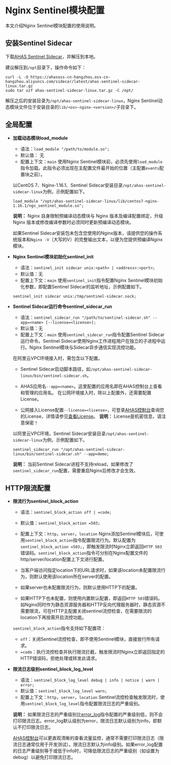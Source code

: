 # Nginx Sentinel模块配置

本文介绍Nginx Sentinel模块配置的使用说明。

## 安装Sentinel Sidecar

下载[AHAS Sentinel Sidecar](https://ahasoss-cn-hangzhou.oss-cn-hangzhou.aliyuncs.com/sidecar/latest/ahas-sentinel-sidecar-linux.tar.gz)，并解压到本地。

建议解压到`/opt`目录下，操作命令如下：

```
curl -L -O https://ahasoss-cn-hangzhou.oss-cn-hangzhou.aliyuncs.com/sidecar/latest/ahas-sentinel-sidecar-linux.tar.gz
sudo tar xzf ahas-sentinel-sidecar-linux.tar.gz -C /opt/
```

解压之后的安装目录为`/opt/ahas-sentinel-sidecar-linux`，Nginx Sentinel动态模块文件位于安装目录的`lib/<os>-nginx-<version>/`子目录下。

## 全局配置

-   **加载动态模块load\_module**

    -   语法：`load_module "/path/to/module.so";`
    -   默认值： 无
    -   配置上下文：`main`
    使用Nginx Sentinel模块前，必须先使用`load_module`指令加载。此指令必须出现在主配置文件最开始的位置（主配置`events`配置块之前）。

    以CentOS 7、Nginx-1.16.1、Sentinel Sidecar安装目录`/opt/ahas-sentinel-sidecar-linux`为例，示例配置如下。

    ```
    load_module "/opt/ahas-sentinel-sidecar-linux/lib/centos7-nginx-1.16.1/ngx_sentinel_module.so";
    ```

    **说明：** Nginx 自身限制预编译动态模块与 Nginx 版本及编译配置绑定，升级 Nginx 版本或修改编译参数时必须同时更新预编译动态模块。

    如果Sentinel Sidecar安装包未包含您使用的Nginx版本，请提供您的操作系统版本和`Nginx -V`（大写的V）的完整输出文本，以便为您提供预编译Nginx模块。

-   **Nginx Sentinel模块初始化sentinel\_init**

    -   语法：`sentinel_init sidecar unix:<path> | <address>:<port>;`
    -   默认值：无
    -   配置上下文：`main`
    使用`sentinel_init`指令配置Nginx Sentinel模块初始化参数，即配置Sentinel Sidecar的监听地址，示例配置如下。

    ```
    sentinel_init sidecar unix:/tmp/sentinel-sidecar.sock;
    ```

-   **Sentinel Sidecar运行命令sentinel\_sidecar\_run**

    -   语法：`sentinel_sidecar_run "/path/to/sentinel-sidecar.sh" --app=<name> [--license=<license>];`
    -   默认值：无
    -   配置上下文：`main`
    使用`sentinel_sidecar_run`指令配置Sentinel Sidecar运行命令。Sentinel Sidecar使用Nginx工作进程用户在独立的子进程中运行。Nginx Sentinel模块与Sidecar异步通信实现流控功能。

    在阿里云VPC环境接入时，需包含以下配置。

    -   Sentinel Sidecar启动脚本路径，如`/opt/ahas-sentinel-sidecar-linux/bin/sentinel-sidecar.sh`。
    -   AHAS应用名`--app=<name>`。这里配置的应用名即在AHAS控制台上查看和管理的应用名。
    在公网环境接入时，除以上配置外，还需要配置License。

    -   公网接入License配置`--license=<license>`，可登录[AHAS控制台](https://ahas.console.aliyun.com)查询您的License，详情请参见[查看License](/cn.zh-CN/流量防护/应用防护/参考信息/查看License.md)。
    **说明：** License是机密信息，请注意保密！

    以阿里云VPC环境，Sentinel Sidecar安装目录`/opt/ahas-sentinel-sidecar-linux`为例，示例配置如下。

    ```
    sentinel_sidecar_run "/opt/ahas-sentinel-sidecar-linux/bin/sentinel-sidecar.sh" --app=demo;
    ```

    **说明：** 当前Sentinel Sidecar进程不支持reload，如果修改了`sentinel_sidecar_run`配置，需要重启Nginx后修改才会生效。


## HTTP限流配置

-   **限流行为sentinel\_block\_action**

    -   语法：`sentinel_block_action off | =code;`
    -   默认值：`sentinel_block_action =503;`
    -   配置上下文：`http`，`server`，`location`
    Nginx添加Sentinel模块后，可使用`sentinel_block_action`指令配置限流行为。默认配置为`sentinel_block_action =503;`，即触发限流时Nginx立即返回`HTTP 503`错误码。`sentinel_block_action`指令可分别在Nginx配置文件的http/server/location配置上下文进行配置。

    -   当客户端访问指定location下的URL请求时，如果该location未配置限流行为，则默认使用该location所在server的配置。
    -   如果server也未配置限流行为，则默认使用HTTP下的配置。
    -   如果HTTP下也未配置，则使用内置默认配置，即返回`HTTP 503`错误码。
    如Nginx同时作为静态资源服务器和HTTP反向代理服务器时，静态资源不需要限流，可在HTTP主配置关闭sentinel流控检查，在需要限流的location下再按需开启流控功能。

    `sentinel_block_action`指令支持如下配置项：

    -   `off`：关闭Sentinel流控检查，即不使用Sentinel模块，直接放行所有请求。
    -   `=code`：执行流控检查并执行限流拦截，触发限流时Nginx立即返回指定的HTTP错误码，拒绝处理或转发此请求。
-   **限流日志级别sentinel\_block\_log\_level**

    -   语法：`sentinel_block_log_level debug | info | notice | warn | error;`
    -   默认值：`sentinel_block_log_level warn;`
    -   配置上下文：`http`，`server`，`location`
    Sentinel流控检查触发限流时，使用`sentinel_block_log_level`指令配置限流日志的严重级别。

    **说明：** 如果限流日志的严重级别比[error\_log](http://nginx.org/en/docs/ngx_core_module.html#error_log)指令配置的严重级别低，则不会打印限流日志。error\_log默认级别为error，限流日志默认级别为info，即默认不打印限流日志。

    [AHAS控制台](https://ahas.console.aliyun.com)可以更直观清晰的查看流量监控，通常不需要打印限流日志（限流日志通常仅用于开发测试）。限流日志默认为info级别。如果error\_log配置的日志严重级别等于或低于info时，可降低限流日志的严重级别（如设置为debug）以避免打印限流日志。


